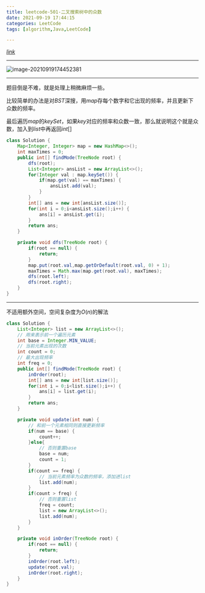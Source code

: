 ```yaml
---
title: leetcode-501-二叉搜索树中的众数
date: 2021-09-19 17:44:15
categories: LeetCode
tags: [algorithm,Java,LeetCode]

---
```


[$link$](https://leetcode-cn.com/problems/find-mode-in-binary-search-tree/)

<hr/>

![image-20210919174452381](https://gitee.com/cao_ziqiang/img/raw/master/20210919174452.png)

<hr/>

题目倒是不难，就是处理上稍微麻烦一些。

比较简单的办法是对$BST$深搜，用$map$存每个数字和它出现的频率，并且更新下众数的频率。

最后遍历$map$的$keySet$，如果$key$对应的频率和众数一致，那么就说明这个就是众数，加入到$list$中再返回$int[]$

```java
class Solution {
    Map<Integer, Integer> map = new HashMap<>();
    int maxTimes = 0;
    public int[] findMode(TreeNode root) {
        dfs(root);
        List<Integer> ansList = new ArrayList<>();
        for(Integer val : map.keySet()) {
            if(map.get(val) == maxTimes) {
                ansList.add(val);
            }
        }
        int[] ans = new int[ansList.size()];
        for(int i = 0;i<ansList.size();i++) {
            ans[i] = ansList.get(i);    
        }
        return ans;
    }

    private void dfs(TreeNode root) {
        if(root == null) {
            return;
        }
        map.put(root.val,map.getOrDefault(root.val, 0) + 1);
        maxTimes = Math.max(map.get(root.val), maxTimes);
        dfs(root.left);
        dfs(root.right);
    }
}
```

<hr/>

不适用额外空间，空间复杂度为$O(n)$的解法

```java
class Solution {
    List<Integer> list = new ArrayList<>();
    // 用来表示前一个遍历元素
    int base = Integer.MIN_VALUE;
    // 当前元素出现的次数
    int count = 0;
    // 最大出现频率
    int freq = 0;
    public int[] findMode(TreeNode root) {
        inOrder(root);
        int[] ans = new int[list.size()];
        for(int i = 0;i<list.size();i++) {
            ans[i] = list.get(i);
        }
        return ans;
    }

    private void update(int num) {
        // 和前一个元素相同则直接更新频率
        if(num == base) {
            count++;
        }else{
            // 否则重置base
            base = num;
            count = 1;
        }
        if(count == freq) {
            // 当前元素频率为众数的频率，添加进list
            list.add(num);
        }
        if(count > freq) {
            // 否则重置list
            freq = count;
            list = new ArrayList<>();
            list.add(num);
        }
    }

    private void inOrder(TreeNode root) {
        if(root == null) {
            return;
        }
        inOrder(root.left);
        update(root.val);
        inOrder(root.right);
    }
}
```

